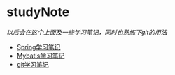 # studyNote
*以后会在这个上面及一些学习笔记，同时也熟练下git的用法*

- [Spring学习笔记](https://github.com/guluo2016/studyNote/tree/master/spring%E5%AD%A6%E4%B9%A0%E7%AC%94%E8%AE%B0)
- [Mybatis学习笔记](https://github.com/guluo2016/studyNote/tree/master/mybatis%E5%AD%A6%E4%B9%A0%E7%AC%94%E8%AE%B0)
- [git学习笔记](https://github.com/guluo2016/studyNote/tree/master/git%E5%AD%A6%E4%B9%A0)

